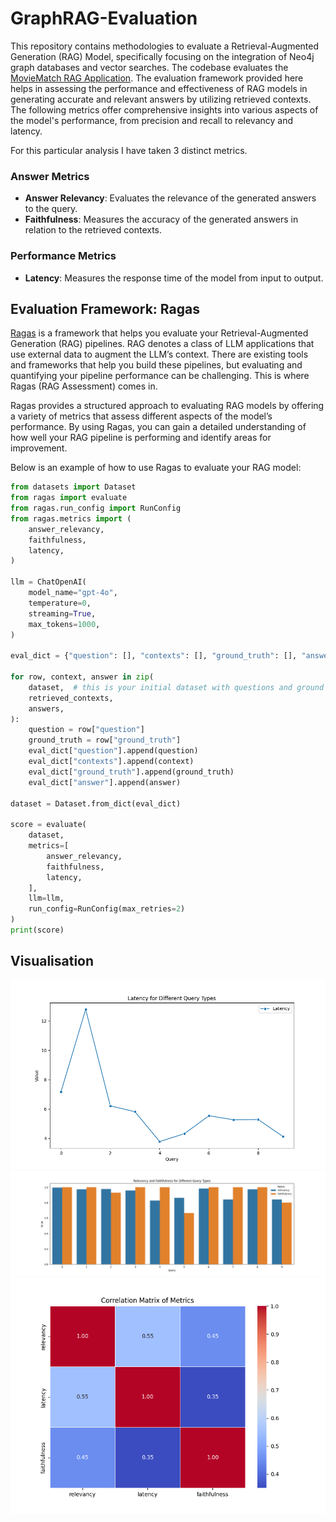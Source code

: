# GraphRAG-Evaluation

This repository contains methodologies to evaluate a Retrieval-Augmented Generation (RAG) Model, specifically focusing on the integration of Neo4j graph databases and vector searches. The codebase evaluates the [MovieMatch RAG Application](https://github.com/abhi7991/RAGApplication). The evaluation framework provided here helps in assessing the performance and effectiveness of RAG models in generating accurate and relevant answers by utilizing retrieved contexts. The following metrics offer comprehensive insights into various aspects of the model's performance, from precision and recall to relevancy and latency.

For this particular analysis I have taken 3 distinct metrics.


### Answer Metrics
- **Answer Relevancy**: Evaluates the relevance of the generated answers to the query.
- **Faithfulness**: Measures the accuracy of the generated answers in relation to the retrieved contexts.

### Performance Metrics
- **Latency**: Measures the response time of the model from input to output.


## Evaluation Framework: Ragas

[Ragas](https://docs.ragas.io/en/stable/index.html) is a framework that helps you evaluate your Retrieval-Augmented Generation (RAG) pipelines. RAG denotes a class of LLM applications that use external data to augment the LLM’s context. There are existing tools and frameworks that help you build these pipelines, but evaluating and quantifying your pipeline performance can be challenging. This is where Ragas (RAG Assessment) comes in.

Ragas provides a structured approach to evaluating RAG models by offering a variety of metrics that assess different aspects of the model’s performance. By using Ragas, you can gain a detailed understanding of how well your RAG pipeline is performing and identify areas for improvement.


Below is an example of how to use Ragas to evaluate your RAG model:

```python
from datasets import Dataset
from ragas import evaluate
from ragas.run_config import RunConfig
from ragas.metrics import (
    answer_relevancy,
    faithfulness,
    latency,
)

llm = ChatOpenAI(
    model_name="gpt-4o",
    temperature=0,
    streaming=True,
    max_tokens=1000,
)

eval_dict = {"question": [], "contexts": [], "ground_truth": [], "answer": []}
 
for row, context, answer in zip(
    dataset,  # this is your initial dataset with questions and ground truths
    retrieved_contexts,
    answers,
):
    question = row["question"]
    ground_truth = row["ground_truth"]
    eval_dict["question"].append(question)
    eval_dict["contexts"].append(context)
    eval_dict["ground_truth"].append(ground_truth)
    eval_dict["answer"].append(answer)

dataset = Dataset.from_dict(eval_dict)

score = evaluate(
    dataset,
    metrics=[
        answer_relevancy,
        faithfulness,
        latency,
    ],
    llm=llm,
    run_config=RunConfig(max_retries=2)
)
print(score)

```

## Visualisation

![alt text](Images/plot1.png)
![alt text](Images/plot2.png)
![alt text](Images/plot3.png)